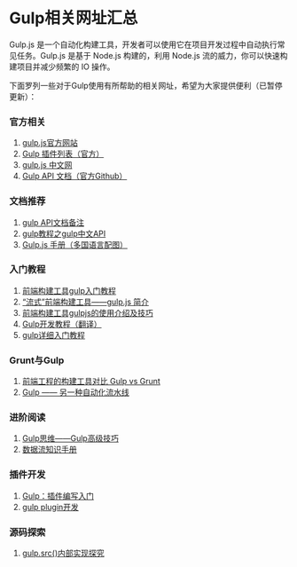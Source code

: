 # Gulp相关网址汇总

Gulp.js 是一个自动化构建工具，开发者可以使用它在项目开发过程中自动执行常见任务。Gulp.js 是基于 Node.js 构建的，利用 Node.js 流的威力，你可以快速构建项目并减少频繁的 IO 操作。

下面罗列一些对于Gulp使用有所帮助的相关网址，希望为大家提供便利（已暂停更新）：

### 官方相关

1. [gulp.js官方网站](http://gulpjs.com/)
2. [Gulp 插件列表（官方）](http://gulpjs.com/plugins/)
3. [gulp.js 中文网](http://www.gulpjs.com.cn/)
4. [Gulp API 文档（官方Github）](https://github.com/gulpjs/gulp/blob/master/docs/API.md#fn)

### 文档推荐

1. [gulp API文档备注](http://segmentfault.com/a/1190000002408159)
2. [gulp教程之gulp中文API](http://www.ydcss.com/archives/424)
2. [Gulp.js 手册（多国语言配图）](https://github.com/osscafe/gulp-cheatsheet)

### 入门教程

1. [前端构建工具gulp入门教程](http://segmentfault.com/a/1190000000372547)
2. [“流式”前端构建工具——gulp.js 简介](http://segmentfault.com/a/1190000000435599)
3. [前端构建工具gulpjs的使用介绍及技巧](http://www.cnblogs.com/2050/p/4198792.html)
4. [Gulp开发教程（翻译）](http://www.w3ctech.com/topic/134)
5. [gulp详细入门教程](http://www.ydcss.com/archives/18)

### Grunt与Gulp

1. [前端工程的构建工具对比 Gulp vs Grunt](http://segmentfault.com/a/1190000002491282)
2. [Gulp —— 另一种自动化流水线](http://zhuanlan.zhihu.com/morlay/19691575)

### 进阶阅读

1. [Gulp思维——Gulp高级技巧](http://segmentfault.com/a/1190000000711469)
2. [数据流知识手册](https://github.com/substack/stream-handbook)

### 插件开发

1. [Gulp：插件编写入门](http://www.tuicool.com/articles/NrYJVv)
2. [gulp plugin开发](http://segmentfault.com/a/1190000000667519)

### 源码探索

1. [gulp.src()内部实现探究](https://github.com/chyingp/blog/issues/24)
